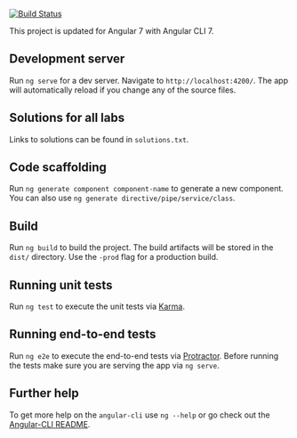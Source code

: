 [![Build Status](https://travis-ci.org/alcfeoh/ng2-training.png)](https://travis-ci.org/alcfeoh/ng2-training)

This project is updated for Angular 7 with Angular CLI 7.

## Development server
Run `ng serve` for a dev server. Navigate to `http://localhost:4200/`. The app will automatically reload if you change any of the source files.


## Solutions for all labs

Links to solutions can be found in `solutions.txt`.

## Code scaffolding

Run `ng generate component component-name` to generate a new component. You can also use `ng generate directive/pipe/service/class`.

## Build

Run `ng build` to build the project. The build artifacts will be stored in the `dist/` directory. Use the `-prod` flag for a production build.

## Running unit tests

Run `ng test` to execute the unit tests via [Karma](https://karma-runner.github.io).

## Running end-to-end tests

Run `ng e2e` to execute the end-to-end tests via [Protractor](http://www.protractortest.org/). 
Before running the tests make sure you are serving the app via `ng serve`.

## Further help

To get more help on the `angular-cli` use `ng --help` or go check out the [Angular-CLI README](https://github.com/angular/angular-cli/blob/master/README.md).
